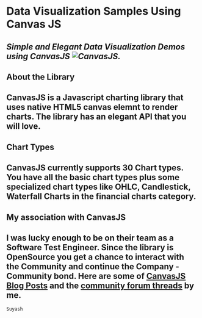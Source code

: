 # Data Visualization Samples Using Canvas JS #
*Simple and Elegant Data Visualization Demos using CanvasJS ![CanvasJS](https://canvasjs.com/wp-content/uploads/images/logo/canvasjs-logo.svg "CanvasJS").*
---
## About the Library ##
CanvasJS is a Javascript charting library that uses native HTML5 canvas elemnt to render charts. The library has an elegant API that you will love.
---
## Chart Types ##
CanvasJS currently supports 30 Chart types. You have all the basic chart types plus some specialized chart types like OHLC, Candlestick, Waterfall Charts
in the financial charts category.
---
## My association with CanvasJS ##
I was lucky enough to be on their team as a Software Test Engineer. Since the library is OpenSource you get a chance to interact with the Community and continue
the Company - Community bond. Here are some of [CanvasJS Blog Posts](https://canvasjs.com/blog/author/suyash-singh/) and the [community forum threads](https://canvasjs.com/forums/users/suyash-singh/replies/) by me.
---
~~~
Suyash